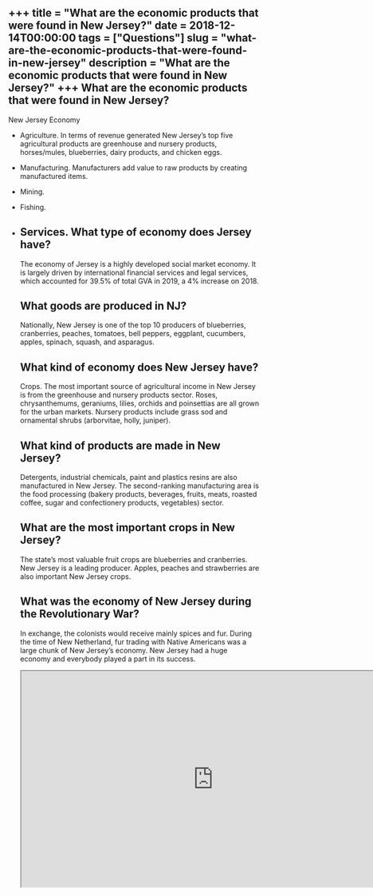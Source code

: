 +++
title = "What are the economic products that were found in New Jersey?"
date = 2018-12-14T00:00:00
tags = ["Questions"]
slug = "what-are-the-economic-products-that-were-found-in-new-jersey"
description = "What are the economic products that were found in New Jersey?"
+++
What are the economic products that were found in New Jersey?
-------------------------------------------------------------

New Jersey Economy

- Agriculture. In terms of revenue generated New Jersey’s top five agricultural products are greenhouse and nursery products, horses/mules, blueberries, dairy products, and chicken eggs.
- Manufacturing. Manufacturers add value to raw products by creating manufactured items.
- Mining.
- Fishing.
- Services. What type of economy does Jersey have?
    --------------------------------------
    
    The economy of Jersey is a highly developed social market economy. It is largely driven by international financial services and legal services, which accounted for 39.5% of total GVA in 2019, a 4% increase on 2018.
    
    What goods are produced in NJ?
    ------------------------------
    
    Nationally, New Jersey is one of the top 10 producers of blueberries, cranberries, peaches, tomatoes, bell peppers, eggplant, cucumbers, apples, spinach, squash, and asparagus.
    
    What kind of economy does New Jersey have?
    ------------------------------------------
    
    Crops. The most important source of agricultural income in New Jersey is from the greenhouse and nursery products sector. Roses, chrysanthemums, geraniums, lilies, orchids and poinsettias are all grown for the urban markets. Nursery products include grass sod and ornamental shrubs (arborvitae, holly, juniper).
    
    What kind of products are made in New Jersey?
    ---------------------------------------------
    
    Detergents, industrial chemicals, paint and plastics resins are also manufactured in New Jersey. The second-ranking manufacturing area is the food processing (bakery products, beverages, fruits, meats, roasted coffee, sugar and confectionery products, vegetables) sector.
    
    What are the most important crops in New Jersey?
    ------------------------------------------------
    
    The state’s most valuable fruit crops are blueberries and cranberries. New Jersey is a leading producer. Apples, peaches and strawberries are also important New Jersey crops.
    
    What was the economy of New Jersey during the Revolutionary War?
    ----------------------------------------------------------------
    
    In exchange, the colonists would receive mainly spices and fur. During the time of New Netherland, fur trading with Native Americans was a large chunk of New Jersey’s economy. New Jersey had a huge economy and everybody played a part in its success.
    
    <iframe allow="accelerometer; autoplay; clipboard-write; encrypted-media; gyroscope; picture-in-picture" allowfullscreen="" class="__youtube_prefs__  epyt-is-override  no-lazyload" data-no-lazy="1" data-origheight="433" data-origwidth="770" data-skipgform_ajax_framebjll="" height="433" id="_ytid_49378" loading="lazy" src="https://www.youtube.com/embed/VJqJnlLZ5IY?enablejsapi=1&autoplay=0&cc_load_policy=0&cc_lang_pref=&iv_load_policy=1&loop=0&modestbranding=0&rel=1&fs=1&playsinline=0&autohide=2&theme=dark&color=red&controls=1&" title="YouTube player" width="770"></iframe>